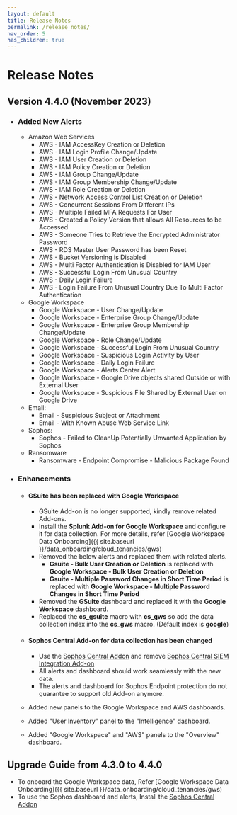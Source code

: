 ```yaml
---
layout: default
title: Release Notes
permalink: /release_notes/
nav_order: 5
has_children: true
---
```


# Release Notes


## Version 4.4.0 (November 2023)


* ### Added New Alerts
    * Amazon Web Services
        * AWS - IAM AccessKey Creation or Deletion
        * AWS - IAM Login Profile Change/Update
        * AWS - IAM User Creation or Deletion
        * AWS - IAM Policy Creation or Deletion
        * AWS - IAM Group Change/Update
        * AWS - IAM Group Membership Change/Update
        * AWS - IAM Role Creation or Deletion
        * AWS - Network Access Control List Creation or Deletion
        * AWS - Concurrent Sessions From Different IPs
        * AWS - Multiple Failed MFA Requests For User
        * AWS - Created a Policy Version that allows All Resources to be Accessed
        * AWS - Someone Tries to Retrieve the Encrypted Administrator Password
        * AWS - RDS Master User Password has been Reset
        * AWS - Bucket Versioning is Disabled
        * AWS - Multi Factor Authentication is Disabled for IAM User
        * AWS - Successful Login From Unusual Country
        * AWS - Daily Login Failure
        * AWS - Login Failure From Unusual Country Due To Multi Factor Authentication
    * Google Workspace
        * Google Workspace - User Change/Update
        * Google Workspace - Enterprise Group Change/Update
        * Google Workspace - Enterprise Group Membership Change/Update
        * Google Workspace - Role Change/Update
        * Google Workspace - Successful Login From Unusual Country
        * Google Workspace - Suspicious Login Activity by User
        * Google Workspace - Daily Login Failure
        * Google Workspace - Alerts Center Alert
        * Google Workspace - Google Drive objects shared Outside or with External User
        * Google Workspace - Suspicious File Shared by External User on Google Drive
    * Email:
        * Email - Suspicious Subject or Attachment
        * Email - With Known Abuse Web Service Link
    * Sophos:
        * Sophos - Failed to CleanUp Potentially Unwanted Application by Sophos
    * Ransomware
        * Ransomware - Endpoint Compromise - Malicious Package Found


* ### Enhancements  

    * #### GSuite has been replaced with Google Workspace
        * GSuite Add-on is no longer supported, kindly remove related Add-ons.
        * Install the **Splunk Add-on for Google Workspace** and configure it for data collection. For more details, refer [Google Workspace Data Onboarding]({{ site.baseurl }}/data_onboarding/cloud_tenancies/gws)
        * Removed the below alerts and replaced them with related alerts.
            * **Gsuite - Bulk User Creation or Deletion** is replaced with **Google Workspace - Bulk User Creation or Deletion**
            * **Gsuite - Multiple Password Changes in Short Time Period** is replaced with **Google Workspace - Multiple Password Changes in Short Time Period**
        * Removed the **GSuite** dashboard and replaced it with the **Google Workspace** dashboard.
        * Replaced the **cs_gsuite** macro with **cs_gws** so add the data collection index into the **cs_gws** macro. (Default index is **google**)

    * #### Sophos Central Add-on for data collection has been changed
        * Use the [Sophos Central Addon](https://splunkbase.splunk.com/app/6186/) and remove [Sophos Central SIEM Integration Add-on](https://splunkbase.splunk.com/app/4647/)
        * All alerts and dashboard should work seamlessly with the new data.
        * The alerts and dashboard for Sophos Endpoint protection do not guarantee to support old Add-on anymore.
    
    * Added new panels to the Google Workspace and AWS dashboards.

    * Added "User Inventory" panel to the "Intelligence" dashboard.

    * Added "Google Workspace" and "AWS" panels to the "Overview" dashboard.


## Upgrade Guide from 4.3.0 to 4.4.0

  * To onboard the Google Workspace data, Refer [Google Workspace Data Onboarding]({{ site.baseurl }}/data_onboarding/cloud_tenancies/gws)
  * To use the Sophos dashboard and alerts, Install the [Sophos Central Addon](https://splunkbase.splunk.com/app/6186/)